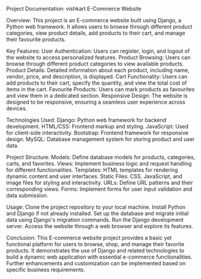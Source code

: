 
Project Documentation:
vishkart E-Commerce Website

Overview:
This project is an E-commerce website built using Django, a Python web framework. It allows users to browse through different product categories, view product details, add products to their cart, and manage their favourite products.

Key Features:
User Authentication: Users can register, login, and logout of the website to access personalized features.
Product Browsing: Users can browse through different product categories to view available products.
Product Details: Detailed information about each product, including name, vendor, price, and description, is displayed.
Cart Functionality: Users can add products to their cart, specify the quantity, and view the total cost of items in the cart.
Favourite Products: Users can mark products as favourites and view them in a dedicated section.
Responsive Design: The website is designed to be responsive, ensuring a seamless user experience across devices.

Technologies Used:
Django: Python web framework for backend development.
HTML/CSS: Frontend markup and styling.
JavaScript: Used for client-side interactivity.
Bootstrap: Frontend framework for responsive design.
MySQL: Database management system for storing product and user data.

Project Structure:
Models: Define database models for products, categories, carts, and favorites.
Views: Implement business logic and request handling for different functionalities.
Templates: HTML templates for rendering dynamic content and user interfaces.
Static Files: CSS, JavaScript, and image files for styling and interactivity.
URLs: Define URL patterns and their corresponding views.
Forms: Implement forms for user input validation and data submission.

Usage:
Clone the project repository to your local machine.
Install Python and Django if not already installed.
Set up the database and migrate initial data using Django's migration commands.
Run the Django development server.
Access the website through a web browser and explore its features.

Conclusion:
This E-commerce website project provides a basic yet functional platform for users to browse, shop, and manage their favorite products. It demonstrates the use of Django and related technologies to build a dynamic web application with essential e-commerce functionalities. Further enhancements and customization can be implemented based on specific business requirements.
